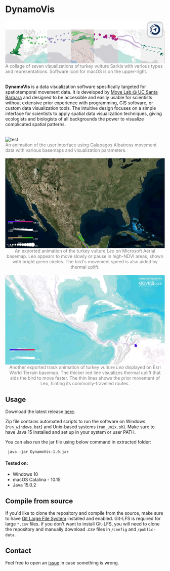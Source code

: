 # DynamoVis

<!-- <img src="repo-resources/banner.png"
     alt="Collage of visualizations of Sarkis turkey vulture"
     /> -->
<span class="img_container center" style="display: block;">
    <img alt="test" src="repo-resources/banner.png" style="display:block; margin-left: auto; margin-right: auto;" title="caption" />
    <span class="img_caption" style="color:gray; display: block; text-align: left;">A collage of seven visualizations of turkey vulture Sarkis with various types and representations. Software icon for macOS is on the upper-right. </span>
</span>
<br>

**DynamoVis** is a data visualization software spesifically targeted for spatiotemporal movement data. It is developed by [Move Lab @ UC Santa Barbara](https://move.geog.ucsb.edu/) and designed to be accessible and easily usable for scientists without extensive prior experience with programming, GIS software, or custom data visualization tools. The intuitive design focuses on a simple interface for scientists to apply spatial data visualization techniques, giving ecologists and biologists of all backgrounds the power to visualize complicated spatial patterns.

<!-- <img src="repo-resources/animation.gif"
     alt="A screenshot of Albatross Data"
     style="float: left;" /> -->
<br>
<span class="img_container center" style="display: block;">
    <img alt="test" src="repo-resources/animation.gif" style="display:block; margin-left: auto; margin-right: auto;" title="caption" />
    <span class="img_caption" style="color:gray; display: block; text-align: left;">An animation of the user interface using Galapagos Albatross movement data with various basemaps and visualization parameters.</span>
</span>
<br>
<span class="img_container center" style="display: block;">
    <img alt="test" src="repo-resources/case-study2.gif" style="display:block; margin-left: auto; margin-right: auto;" title="caption" />
    <span class="img_caption" style="color:gray; display: block; text-align: center;">An exported animation of the turkey vulture <i>Leo</i> on Microsoft Aerial basemap. Leo appears to move slowly or pause in high-NDVI areas, shown with bright green circles. The bird's movement speed is also aided by thermal uplift.</span>
</span>
<br>
<span class="img_container center" style="display: block;">
    <img alt="test" src="repo-resources/case-study1.gif" style="display:block; margin-left: auto; margin-right: auto;" title="caption" />
    <span class="img_caption" style="color:gray; display: block; text-align: center;">Another exported track animation of turkey vulture <i>Leo</i> displayed on Esri World Terrain basemap. The thicker red line visualizes thermal uplift that aids the bird to move faster. The thin lines shows the prior movement of Leo, hinting its commonly-travelled routes.</span>
</span>


## Usage
Download the latest release [here](https://github.com/move-ucsb/DynamoVis/releases). 

Zip file contains automated scripts to run the software on Windows (`run_windows.bat`) and Unix-based systems (`run_unix.sh`). Make sure to have Java 15 installed and set up in your system or user PATH. 

You can also run the jar file using below command in extracted folder:
 
```shell
 java -jar DynamoVis-1.0.jar
```

#### Tested on:
- Windows 10
- macOS Catalina - 10.15
- Java 15.0.2

## Compile from source
If you'd like to clone the repository and compile from the source, make sure to have [Git Large File System](https://git-lfs.github.com/) installed and enabled. Git-LFS is required for large `*.csv` files. If you don't want to install Git-LFS, you will need to clone the repository and manually download .csv files in `/config` and `/public-data`.

## Contact
Feel free to open an [issue](https://github.com/move-ucsb/DynamoVis/issues) in case something is wrong.
